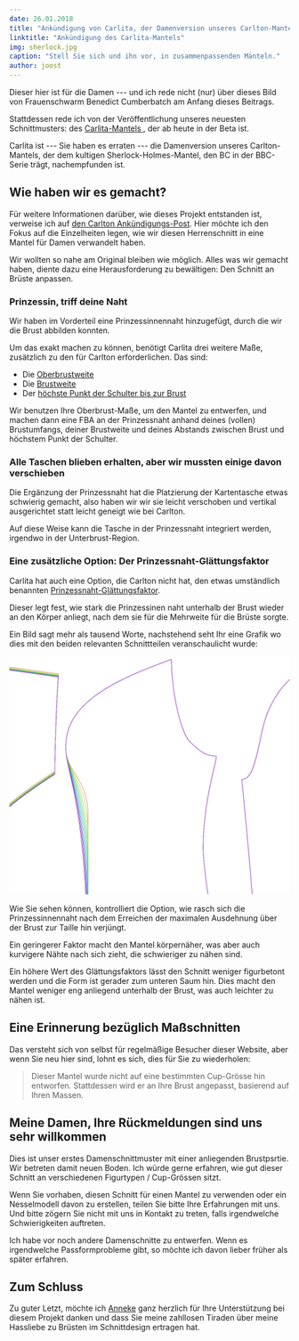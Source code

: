 ```yaml
---
date: 26.01.2018
title: "Ankündigung von Carlita, der Damenversion unseres Carlton-Mantels."
linktitle: "Ankündigung des Carlita-Mantels"
img: sherlock.jpg
caption: "Stell Sie sich und ihn vor, in zusammenpassenden Mänteln."
author: joost
---
```


Dieser hier ist für die Damen \--- und ich rede nicht (nur) über dieses Bild von Frauenschwarm Benedict Cumberbatch am Anfang dieses Beitrags.

Stattdessen rede ich von der Veröffentlichung unseres neuesten Schnittmusters: des [Carlita-Mantels ](/patterns/carlita), der ab heute in der Beta ist.

Carlita ist \--- Sie haben es erraten \--- die Damenversion unseres Carlton-Mantels, der dem kultigen Sherlock-Holmes-Mantel, den BC in der BBC-Serie trägt, nachempfunden ist.

## Wie haben wir es gemacht?

Für weitere Informationen darüber, wie dieses Projekt entstanden ist, verweise ich auf [den Carlton Ankündigungs-Post](/blog/announcing-carlton-and-bent/). Hier möchte ich den Fokus auf die Einzelheiten legen, wie wir diesen Herrenschnitt in eine Mantel für Damen verwandelt haben.

Wir wollten so nahe am Original bleiben wie möglich. Alles was wir gemacht haben, diente dazu eine Herausforderung zu bewältigen: Den Schnitt an Brüste anpassen.

### Prinzessin, triff deine Naht

Wir haben im Vorderteil eine Prinzessinnennaht hinzugefügt, durch die wir die Brust abbilden konnten.

Um das exakt machen zu können, benötigt Carlita drei weitere Maße, zusätzlich zu den für Carlton erforderlichen. Das sind:

 - Die [Oberbrustweite](/docs/measurements/#highBust)
 - Die [Brustweite](/docs/measurements/#bustSpan)
 - Der [höchste Punkt der Schulter bis zur Brust](/docs/measurements/#highPointShoulderToBust)

Wir benutzen Ihre Oberbrust-Maße, um den Mantel zu entwerfen, und machen dann eine FBA an der Prinzessnaht anhand deines (vollen) Brustumfangs, deiner Brustweite und deines Abstands zwischen Brust und höchstem Punkt der Schulter.

### Alle Taschen blieben erhalten, aber wir mussten einige davon verschieben

Die Ergänzung der Prinzessnaht hat die Platzierung der Kartentasche etwas schwierig gemacht, also haben wir wir sie leicht verschoben und vertikal ausgerichtet statt leicht geneigt wie bei Carlton.

Auf diese Weise kann die Tasche in der Prinzessnaht integriert werden, irgendwo in der Unterbrust-Region.

### Eine zusätzliche Option: Der Prinzessnaht-Glättungsfaktor

Carlita hat auch eine Option, die Carlton nicht hat, den etwas umständlich benannten [Prinzessnaht-Glättungsfaktor](/docs/patterns/carlita/options#princessSeamSmoothFactor).

Dieser legt fest, wie stark die Prinzessinen naht unterhalb der Brust wieder an den Körper anliegt, nach dem sie für die Mehrweite für die Brüste sorgte.

Ein Bild sagt mehr als tausend Worte, nachstehend seht Ihr eine Grafik wo dies mit den beiden relevanten Schnittteilen veranschaulicht wurde:

![Der Effekt der Option, wie er von unserem Beispiel gezeigt wird](smooth.png)

Wie Sie sehen können, kontrolliert die Option, wie rasch sich die Prinzessinnennaht nach dem Erreichen der maximalen Ausdehnung über der Brust zur Taille hin verjüngt.

Ein geringerer Faktor macht den Mantel körpernäher, was aber auch kurvigere Nähte nach sich zieht, die schwieriger zu nähen sind.

Ein höhere Wert des Glättungsfaktors lässt den Schnitt weniger figurbetont werden und die Form ist gerader zum unteren Saum hin. Dies macht den Mantel weniger eng anliegend unterhalb der Brust, was auch leichter zu nähen ist.

## Eine Erinnerung bezüglich Maßschnitten

Das versteht sich von selbst für regelmäßige Besucher dieser Website, aber wenn Sie neu hier sind, lohnt es sich, dies für Sie zu wiederholen:

> Dieser Mantel wurde nicht auf eine bestimmten Cup-Grösse hin entworfen. Stattdessen wird er an Ihre Brust angepasst, basierend auf Ihren Massen.

## Meine Damen, Ihre Rückmeldungen sind uns sehr willkommen

Dies ist unser erstes Damenschnittmuster mit einer anliegenden Brustpsrtie. Wir betreten damit neuen Boden. Ich würde gerne erfahren, wie gut dieser Schnitt an verschiedenen Figurtypen / Cup-Grössen sitzt.

Wenn Sie vorhaben, diesen Schnitt für einen Mantel zu verwenden oder ein Nesselmodell davon zu erstellen, teilen Sie bitte Ihre Erfahrungen mit uns. Und bitte zögern Sie nicht mit uns in Kontakt zu treten, falls irgendwelche Schwierigkeiten auftreten.


Ich habe vor noch andere Damenschnitte zu entwerfen. Wenn es irgendwelche Passformprobleme gibt, so möchte ich davon lieber früher als später erfahren.

## Zum Schluss

Zu guter Letzt, möchte ich [Anneke](http://www.annekecaramin.com/) ganz herzlich für Ihre Unterstützung bei diesem Projekt danken und dass Sie meine zahllosen Tiraden über meine Hassliebe zu Brüsten im Schnittdesign ertragen hat.

